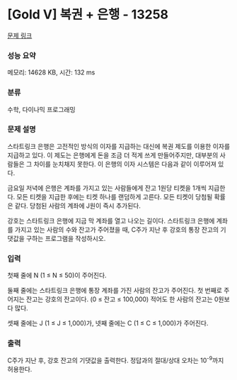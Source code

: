 # [Gold V] 복권 + 은행 - 13258 

[문제 링크](https://www.acmicpc.net/problem/13258) 

### 성능 요약

메모리: 14628 KB, 시간: 132 ms

### 분류

수학, 다이나믹 프로그래밍

### 문제 설명

<p>스타트링크 은행은 고전적인 방식의 이자를 지급하는 대신에 복권 제도를 이용한 이자를 지급하고 있다. 이 제도는 은행에게 돈을 조금 더 적게 쓰게 만들어주지만, 대부분의 사람들은 그 차이를 눈치채지 못한다. 이 은행의 이자 시스템은 다음과 같이 이루어져 있다.</p>

<p>금요일 저녁에 은행은 계좌를 가지고 있는 사람들에게 잔고 1원당 티켓을 1개씩 지급한다. 모든 티켓을 지급한 후에는 티켓 하나를 랜덤하게 고른다. 모든 티켓이 당첨될 확률은 같다. 당첨된 사람의 계좌에 J원이 즉시 추가된다.</p>

<p>강호는 스타트링크 은행에 지금 막 계좌를 열고 나오는 길이다. 스타트링크 은행에 계좌를 가지고 있는 사람의 수와 잔고가 주어졌을 때, C주가 지난 후 강호의 통장 잔고의 기댓값을 구하는 프로그램을 작성하시오.</p>

### 입력 

 <p>첫째 줄에 N (1 ≤ N ≤ 50)이 주어진다. </p>

<p>둘째 줄에는 스타트링크 은행에 통장 계좌를 가진 사람의 잔고가 주어진다. 첫 번째로 주어지는 잔고는 강호의 잔고이다. (0 ≤ 잔고 ≤ 100,000) 적어도 한 사람의 잔고는 0원보다 많다.</p>

<p>셋째 줄에는 J (1 ≤ J ≤ 1,000)가, 넷째 줄에는 C (1 ≤ C ≤ 1,000)가 주어진다.</p>

### 출력 

 <p>C주가 지난 후, 강호 잔고의 기댓값을 출력한다. 정답과의 절대/상대 오차는 10<sup>-9</sup>까지 허용한다.</p>

